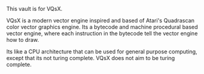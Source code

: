 This vault is for VQsX.

VQsX is a modern vector engine inspired and based of Atari's Quadrascan color vector graphics engine. Its a bytecode and machine procedural based vector engine, where each instruction in the bytecode tell the vector engine how to draw.

Its like a CPU architecture that can be used for general purpose computing, except that its not turing complete. VQsX does not aim to be turing complete.